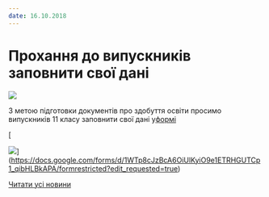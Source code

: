 ```yaml
---
date: 16.10.2018
---
```

# Прохання до випускників заповнити свої дані

![](/images/blog/прохання-до-випускників-заповнити-свої-дані/atest2.jpg)

З метою підготовки документів про здобуття освіти просимо випускників 11 класу заповнити свої дані у[формі](https://docs.google.com/forms/d/1WTp8cJzBcA6OiUlKyiO9e1ETRHGUTCp1_qibHLBkAPA/formrestricted?edit_requested=true)

[

![](/images/blog/прохання-до-випускників-заповнити-свої-дані/attestat-1.jpg)](https://docs.google.com/forms/d/1WTp8cJzBcA6OiUlKyiO9e1ETRHGUTCp1_qibHLBkAPA/formrestricted?edit_requested=true)

[Читати усі новини](/news)
